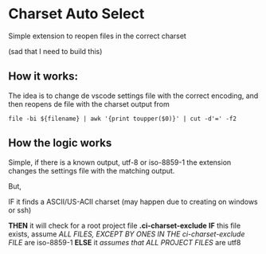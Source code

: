 # Charset Auto Select

Simple extension to reopen files in the correct charset

(sad that I need to build this)

## How it works:

The idea is to change de vscode settings file with the correct encoding,
and then reopens de file with the charset output from 

```
file -bi ${filename} | awk '{print toupper($0)}' | cut -d'=' -f2
```

## How the logic works

Simple, if there is a known output, utf-8 or iso-8859-1 the extension changes
the settings file with the matching output.

But,

IF it finds a ASCII/US-ACII charset (may happen due to creating on windows or ssh)

**THEN** it will check for a root project file **.ci-charset-exclude**
**IF** this file exists, assume *ALL FILES, EXCEPT BY ONES IN THE ci-charset-exclude FILE* are iso-8859-1
**ELSE** it *assumes that ALL PROJECT FILES* are utf8
